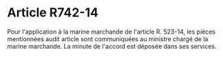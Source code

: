 # Article R742-14

Pour l'application à la marine marchande de l'article R. 523-14, les pièces mentionnées audit article sont communiquées au ministre chargé de la marine marchande. La minute de l'accord est déposée dans ses services.